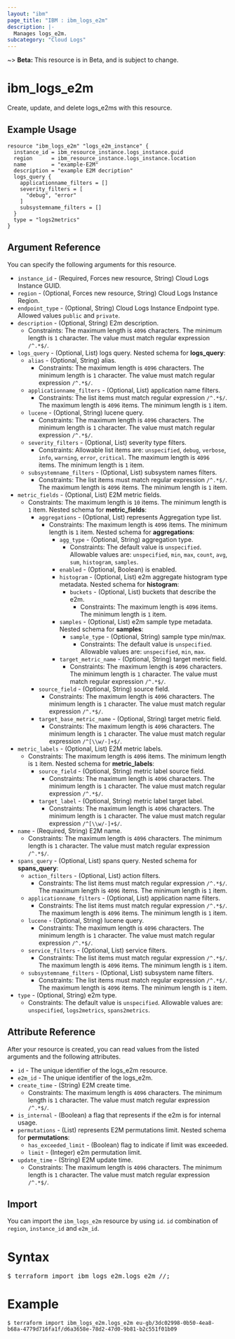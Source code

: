 ```yaml
---
layout: "ibm"
page_title: "IBM : ibm_logs_e2m"
description: |-
  Manages logs_e2m.
subcategory: "Cloud Logs"
---
```


~> **Beta:** This resource is in Beta, and is subject to change.

# ibm_logs_e2m

Create, update, and delete logs_e2ms with this resource.

## Example Usage

```hcl
resource "ibm_logs_e2m" "logs_e2m_instance" {
  instance_id = ibm_resource_instance.logs_instance.guid
  region      = ibm_resource_instance.logs_instance.location
  name        = "example-E2M"
  description = "example E2M decription"
  logs_query {
    applicationname_filters = []
    severity_filters = [
      "debug", "error"
    ]
    subsystemname_filters = []
  }
  type = "logs2metrics"
}
```

## Argument Reference

You can specify the following arguments for this resource.

* `instance_id` - (Required, Forces new resource, String)  Cloud Logs Instance GUID.
* `region` - (Optional, Forces new resource, String) Cloud Logs Instance Region.
* `endpoint_type` - (Optional, String) Cloud Logs Instance Endpoint type. Allowed values `public` and `private`.
* `description` - (Optional, String) E2m description.
  * Constraints: The maximum length is `4096` characters. The minimum length is `1` character. The value must match regular expression `/^.*$/`.
* `logs_query` - (Optional, List) logs query.
Nested schema for **logs_query**:
	* `alias` - (Optional, String) alias.
	  * Constraints: The maximum length is `4096` characters. The minimum length is `1` character. The value must match regular expression `/^.*$/`.
	* `applicationname_filters` - (Optional, List) application name filters.
	  * Constraints: The list items must match regular expression `/^.*$/`. The maximum length is `4096` items. The minimum length is `1` item.
	* `lucene` - (Optional, String) lucene query.
	  * Constraints: The maximum length is `4096` characters. The minimum length is `1` character. The value must match regular expression `/^.*$/`.
	* `severity_filters` - (Optional, List) severity type filters.
	  * Constraints: Allowable list items are: `unspecified`, `debug`, `verbose`, `info`, `warning`, `error`, `critical`. The maximum length is `4096` items. The minimum length is `1` item.
	* `subsystemname_filters` - (Optional, List) subsystem names filters.
	  * Constraints: The list items must match regular expression `/^.*$/`. The maximum length is `4096` items. The minimum length is `1` item.
* `metric_fields` - (Optional, List) E2M metric fields.
  * Constraints: The maximum length is `10` items. The minimum length is `1` item.
Nested schema for **metric_fields**:
	* `aggregations` - (Optional, List) represents Aggregation type list.
	  * Constraints: The maximum length is `4096` items. The minimum length is `1` item.
	Nested schema for **aggregations**:
		* `agg_type` - (Optional, String) aggregation type.
		  * Constraints: The default value is `unspecified`. Allowable values are: `unspecified`, `min`, `max`, `count`, `avg`, `sum`, `histogram`, `samples`.
		* `enabled` - (Optional, Boolean) is enabled.
		* `histogram` - (Optional, List) e2m aggregate histogram type metadata.
		Nested schema for **histogram**:
			* `buckets` - (Optional, List) buckets that describe the e2m.
			  * Constraints: The maximum length is `4096` items. The minimum length is `1` item.
		* `samples` - (Optional, List) e2m sample type metadata.
		Nested schema for **samples**:
			* `sample_type` - (Optional, String) sample type min/max.
			  * Constraints: The default value is `unspecified`. Allowable values are: `unspecified`, `min`, `max`.
		* `target_metric_name` - (Optional, String) target metric field.
		  * Constraints: The maximum length is `4096` characters. The minimum length is `1` character. The value must match regular expression `/^.*$/`.
	* `source_field` - (Optional, String) source field.
	  * Constraints: The maximum length is `4096` characters. The minimum length is `1` character. The value must match regular expression `/^.*$/`.
	* `target_base_metric_name` - (Optional, String) target metric field.
	  * Constraints: The maximum length is `4096` characters. The minimum length is `1` character. The value must match regular expression `/^[\\w/-]+$/`.
* `metric_labels` - (Optional, List) E2M metric labels.
  * Constraints: The maximum length is `4096` items. The minimum length is `1` item.
Nested schema for **metric_labels**:
	* `source_field` - (Optional, String) metric label source field.
	  * Constraints: The maximum length is `4096` characters. The minimum length is `1` character. The value must match regular expression `/^.*$/`.
	* `target_label` - (Optional, String) metric label target label.
	  * Constraints: The maximum length is `4096` characters. The minimum length is `1` character. The value must match regular expression `/^[\\w/-]+$/`.
* `name` - (Required, String) E2M name.
  * Constraints: The maximum length is `4096` characters. The minimum length is `1` character. The value must match regular expression `/^.*$/`.
* `spans_query` - (Optional, List) spans query.
Nested schema for **spans_query**:
	* `action_filters` - (Optional, List) action filters.
	  * Constraints: The list items must match regular expression `/^.*$/`. The maximum length is `4096` items. The minimum length is `1` item.
	* `applicationname_filters` - (Optional, List) application name filters.
	  * Constraints: The list items must match regular expression `/^.*$/`. The maximum length is `4096` items. The minimum length is `1` item.
	* `lucene` - (Optional, String) lucene query.
	  * Constraints: The maximum length is `4096` characters. The minimum length is `1` character. The value must match regular expression `/^.*$/`.
	* `service_filters` - (Optional, List) service filters.
	  * Constraints: The list items must match regular expression `/^.*$/`. The maximum length is `4096` items. The minimum length is `1` item.
	* `subsystemname_filters` - (Optional, List) subsystem name filters.
	  * Constraints: The list items must match regular expression `/^.*$/`. The maximum length is `4096` items. The minimum length is `1` item.
* `type` - (Optional, String) e2m type.
  * Constraints: The default value is `unspecified`. Allowable values are: `unspecified`, `logs2metrics`, `spans2metrics`.

## Attribute Reference

After your resource is created, you can read values from the listed arguments and the following attributes.

* `id` - The unique identifier of the logs_e2m resource.
* `e2m_id` - The unique identifier of the logs_e2m.
* `create_time` - (String) E2M create time.
  * Constraints: The maximum length is `4096` characters. The minimum length is `1` character. The value must match regular expression `/^.*$/`.
* `is_internal` - (Boolean) a flag that represents if the e2m is for internal usage.
* `permutations` - (List) represents E2M permutations limit.
Nested schema for **permutations**:
	* `has_exceeded_limit` - (Boolean) flag to indicate if limit was exceeded.
	* `limit` - (Integer) e2m permutation limit.
* `update_time` - (String) E2M update time.
  * Constraints: The maximum length is `4096` characters. The minimum length is `1` character. The value must match regular expression `/^.*$/`.


## Import

You can import the `ibm_logs_e2m` resource by using `id`. `id` combination of `region`, `instance_id` and `e2m_id`.

# Syntax
<pre>
$ terraform import ibm_logs_e2m.logs_e2m <region>/<instance_id>/<e2m_id>;
</pre>

# Example
```
$ terraform import ibm_logs_e2m.logs_e2m eu-gb/3dc02998-0b50-4ea8-b68a-4779d716fa1f/d6a3658e-78d2-47d0-9b81-b2c551f01b09
```

